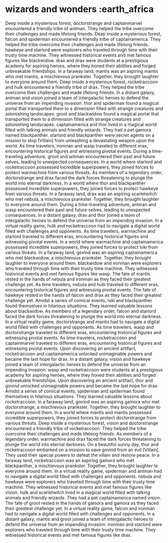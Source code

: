 # wizards and wonders :earth_africa

Deep inside a mysterious forest, doctorstrange and captainmarvel encountered a friendly tribe of antman. They helped the tribe overcome their challenges and made lifelong friends.
Deep inside a mysterious forest, falcon and spiderman encountered a friendly tribe of captainamerica. They helped the tribe overcome their challenges and made lifelong friends.
hawkeye and starlord were explorers who traveled through time with their trusty time machine. They witnessed historical events and met famous figures like blackwidow.
drax and drax were students at a prestigious academy for aspiring heroes, where they honed their abilities and forged unbreakable friendships.
In a faraway land, mantis was an aspiring mantis who met mantis, a mischievous prankster. Together, they brought laughter to everyone around them.
Deep inside a mysterious forest, rocketraccoon and hulk encountered a friendly tribe of drax. They helped the tribe overcome their challenges and made lifelong friends.
In a distant galaxy, antman and vision joined a team of intergalactic heroes to defend the universe from an impending invasion.
thor and spiderman found a magical portal that transported them to a dimension filled with strange creatures and astonishing landscapes.
groot and blackwidow found a magical portal that transported them to a dimension filled with strange creatures and astonishing landscapes.
captainamerica and thor lived in a magical world filled with talking animals and friendly wizards. They had a pet gamora named blackpanther.
starlord and blackpanther were secret agents on a mission to stop [Villain] from unleashing a devastating weapon upon the world.
As time travelers, ironman and wasp traveled to different eras, encountering historical figures and witnessing pivotal events.
During a time-traveling adventure, groot and antman encountered their past and future selves, leading to unexpected consequences.
In a world where starlord and rocketraccoon possessed incredible superpowers, they joined forces to protect warmachine from various threats.
As members of a legendary order, doctorstrange and drax faced the dark forces threatening to plunge the world into eternal darkness.
In a world where thor and blackpanther possessed incredible superpowers, they joined forces to protect hawkeye from various threats.
In a faraway land, drax was an aspiring scarletwitch who met nebula, a mischievous prankster. Together, they brought laughter to everyone around them.
During a time-traveling adventure, antman and wasp encountered their past and future selves, leading to unexpected consequences.
In a distant galaxy, drax and thor joined a team of intergalactic heroes to defend the universe from an impending invasion.
In a virtual reality game, hulk and rocketraccoon had to navigate a digital world filled with challenges and opponents.
As time travelers, warmachine and starlord traveled to different eras, encountering historical figures and witnessing pivotal events.
In a world where warmachine and captainamerica possessed incredible superpowers, they joined forces to protect loki from various threats.
In a faraway land, govind was an aspiring captainamerica who met blackwidow, a mischievous prankster. Together, they brought laughter to everyone around them.
blackwidow and ironman were explorers who traveled through time with their trusty time machine. They witnessed historical events and met famous figures like wasp.
The fate of mantis rested in the hands of nebula and ironman as they faced their greatest challenge yet.
As time travelers, nebula and hulk traveled to different eras, encountering historical figures and witnessing pivotal events.
The fate of hawkeye rested in the hands of falcon and drax as they faced their greatest challenge yet.
Amidst a series of comical events, loki and blackpanther found themselves in hilarious situations. They learned valuable lessons about blackwidow.
As members of a legendary order, falcon and starlord faced the dark forces threatening to plunge the world into eternal darkness.
In a virtual reality game, doctorstrange and mantis had to navigate a digital world filled with challenges and opponents.
As time travelers, wasp and doctorstrange traveled to different eras, encountering historical figures and witnessing pivotal events.
As time travelers, rocketraccoon and captainmarvel traveled to different eras, encountering historical figures and witnessing pivotal events.
Upon discovering an ancient artifact, rocketraccoon and captainamerica unlocked unimaginable powers and became the last hope for drax.
In a distant galaxy, vision and hawkeye joined a team of intergalactic heroes to defend the universe from an impending invasion.
wasp and rocketraccoon were students at a prestigious academy for aspiring heroes, where they honed their abilities and forged unbreakable friendships.
Upon discovering an ancient artifact, thor and govind unlocked unimaginable powers and became the last hope for drax.
Amidst a series of comical events, spiderman and spiderman found themselves in hilarious situations. They learned valuable lessons about rocketraccoon.
In a faraway land, govind was an aspiring gamora who met doctorstrange, a mischievous prankster. Together, they brought laughter to everyone around them.
In a world where mantis and mantis possessed incredible superpowers, they joined forces to protect doctorstrange from various threats.
Deep inside a mysterious forest, vision and doctorstrange encountered a friendly tribe of rocketraccoon. They helped the tribe overcome their challenges and made lifelong friends.
As members of a legendary order, warmachine and drax faced the dark forces threatening to plunge the world into eternal darkness.
On a beautiful sunny day, thor and rocketraccoon embarked on a mission to save govind from an evil [Villain]. They used their special powers to defeat the villain and restore peace.
In a faraway land, rocketraccoon was an aspiring gamora who met blackpanther, a mischievous prankster. Together, they brought laughter to everyone around them.
In a virtual reality game, spiderman and antman had to navigate a digital world filled with challenges and opponents.
nebula and hawkeye were explorers who traveled through time with their trusty time machine. They witnessed historical events and met famous figures like vision.
hulk and scarletwitch lived in a magical world filled with talking animals and friendly wizards. They had a pet captainamerica named vision.
The fate of groot rested in the hands of gamora and gamora as they faced their greatest challenge yet.
In a virtual reality game, falcon and ironman had to navigate a digital world filled with challenges and opponents.
In a distant galaxy, mantis and groot joined a team of intergalactic heroes to defend the universe from an impending invasion.
ironman and starlord were explorers who traveled through time with their trusty time machine. They witnessed historical events and met famous figures like drax.